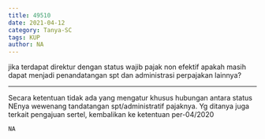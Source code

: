 ```yaml
---
title: 49510
date: 2021-04-12
category: Tanya-SC
tags: KUP
author: NA
---
```


jika terdapat direktur dengan status wajib pajak non efektif apakah masih dapat menjadi penandatangan spt dan administrasi perpajakan lainnya?

---

Secara ketentuan tidak ada yang mengatur khusus hubungan antara status NEnya wewenang tandatangan spt/administratif pajaknya. Yg ditanya juga terkait pengajuan sertel, kembalikan ke ketentuan per-04/2020

`NA`
